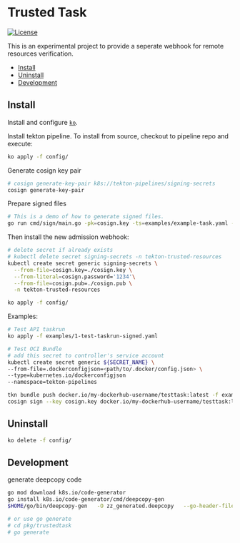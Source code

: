 # Trusted Task

[![License](https://img.shields.io/badge/License-Apache%202.0-blue.svg)](https://github.com/tektoncd/experimental/blob/master/LICENSE)

This is an experimental project to provide a seperate webhook for remote resources verification.

- [Install](#install)
- [Uninstall](#uninstall)
- [Development](#development)

## Install

Install and configure [`ko`](https://github.com/google/ko).

Install tekton pipeline. To install from source, checkout to pipeline repo and execute:
```bash
ko apply -f config/
```

Generate cosign key pair
```bash
# cosign generate-key-pair k8s://tekton-pipelines/signing-secrets
cosign generate-key-pair
```

Prepare signed files
```bash
# This is a demo of how to generate signed files.
go run cmd/sign/main.go -pk=cosign.key -ts=examples/example-task.yaml -td=examples
```

Then install the new admission webhook:
```bash
# delete secret if already exists
# kubectl delete secret signing-secrets -n tekton-trusted-resources
kubectl create secret generic signing-secrets \
  --from-file=cosign.key=./cosign.key \
  --from-literal=cosign.password='1234'\
  --from-file=cosign.pub=./cosign.pub \
  -n tekton-trusted-resources

ko apply -f config/
```

Examples:
```bash
# Test API taskrun
ko apply -f examples/1-test-taskrun-signed.yaml

# Test OCI Bundle
# add this secret to controller's service account
kubectl create secret generic ${SECRET_NAME} \
--from-file=.dockerconfigjson=<path/to/.docker/config.json> \
--type=kubernetes.io/dockerconfigjson
--namespace=tekton-pipelines

tkn bundle push docker.io/my-dockerhub-username/testtask:latest -f examples/signed.yaml
cosign sign --key cosign.key docker.io/my-dockerhub-username/testtask:latest
```

## Uninstall

```bash
ko delete -f config/
```


## Development

generate deepcopy code
```bash
go mod download k8s.io/code-generator
go install k8s.io/code-generator/cmd/deepcopy-gen
$HOME/go/bin/deepcopy-gen   -O zz_generated.deepcopy   --go-header-file ./hack/boilerplate/boilerplate.go.txt  -i ./pkg/trustedtask

# or use go generate
# cd pkg/trustedtask
# go generate
```
